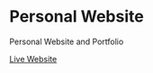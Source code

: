 # Personal Website

Personal Website and Portfolio

<a href="www.programminglife.io"> Live Website </a>

